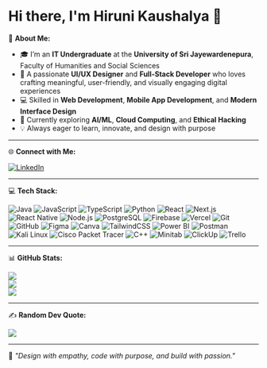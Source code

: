 # Hi there, I'm Hiruni Kaushalya 👋  

💫 **About Me:**  

- 🎓 I’m an **IT Undergraduate** at the **University of Sri Jayewardenepura**, Faculty of Humanities and Social Sciences  
- 🎨 A passionate **UI/UX Designer** and **Full-Stack Developer** who loves crafting meaningful, user-friendly, and visually engaging digital experiences  
- 💻 Skilled in **Web Development**, **Mobile App Development**, and **Modern Interface Design**  
- 🌱 Currently exploring **AI/ML**, **Cloud Computing**, and **Ethical Hacking**  
- 💡 Always eager to learn, innovate, and design with purpose  

---

🌐 **Connect with Me:**  

[![LinkedIn](https://img.shields.io/badge/LinkedIn-0077B5?style=for-the-badge&logo=linkedin&logoColor=white)]([https://www.linkedin.com/in/HiruniKaushalyaIndrajith](https://www.linkedin.com/in/hiruni-kaushalya-indrajith-446688311?utm_source=share_via&utm_content=profile&utm_medium=member_android))

---

💻 **Tech Stack:**  

![Java](https://img.shields.io/badge/Java-ED8B00?style=for-the-badge&logo=java&logoColor=white)
![JavaScript](https://img.shields.io/badge/JavaScript-F7DF1E?style=for-the-badge&logo=javascript&logoColor=black)
![TypeScript](https://img.shields.io/badge/TypeScript-3178C6?style=for-the-badge&logo=typescript&logoColor=white)
![Python](https://img.shields.io/badge/Python-3776AB?style=for-the-badge&logo=python&logoColor=white)
![React](https://img.shields.io/badge/React-20232A?style=for-the-badge&logo=react&logoColor=61DAFB)
![Next.js](https://img.shields.io/badge/Next.js-000000?style=for-the-badge&logo=nextdotjs&logoColor=white)
![React Native](https://img.shields.io/badge/React%20Native-20232A?style=for-the-badge&logo=react&logoColor=61DAFB)
![Node.js](https://img.shields.io/badge/Node.js-339933?style=for-the-badge&logo=nodedotjs&logoColor=white)
![PostgreSQL](https://img.shields.io/badge/PostgreSQL-4169E1?style=for-the-badge&logo=postgresql&logoColor=white)
![Firebase](https://img.shields.io/badge/Firebase-FFCA28?style=for-the-badge&logo=firebase&logoColor=black)
![Vercel](https://img.shields.io/badge/Vercel-000000?style=for-the-badge&logo=vercel&logoColor=white)
![Git](https://img.shields.io/badge/Git-F05032?style=for-the-badge&logo=git&logoColor=white)
![GitHub](https://img.shields.io/badge/GitHub-181717?style=for-the-badge&logo=github&logoColor=white)
![Figma](https://img.shields.io/badge/Figma-F24E1E?style=for-the-badge&logo=figma&logoColor=white)
![Canva](https://img.shields.io/badge/Canva-00C4CC?style=for-the-badge&logo=canva&logoColor=white)
![TailwindCSS](https://img.shields.io/badge/Tailwind_CSS-38B2AC?style=for-the-badge&logo=tailwind-css&logoColor=white)
![Power BI](https://img.shields.io/badge/Power%20BI-F2C811?style=for-the-badge&logo=powerbi&logoColor=black)
![Postman](https://img.shields.io/badge/Postman-FF6C37?style=for-the-badge&logo=postman&logoColor=white)
![Kali Linux](https://img.shields.io/badge/Kali%20Linux-557C94?style=for-the-badge&logo=kalilinux&logoColor=white)
![Cisco Packet Tracer](https://img.shields.io/badge/Cisco%20Packet%20Tracer-1BA0D7?style=for-the-badge&logo=cisco&logoColor=white)
![C++](https://img.shields.io/badge/C++-00599C?style=for-the-badge&logo=c%2B%2B&logoColor=white)
![Minitab](https://img.shields.io/badge/Minitab-00B140?style=for-the-badge&logo=minitab&logoColor=white)
![ClickUp](https://img.shields.io/badge/ClickUp-7B68EE?style=for-the-badge&logo=clickup&logoColor=white)
![Trello](https://img.shields.io/badge/Trello-0052CC?style=for-the-badge&logo=trello&logoColor=white)

---

📊 **GitHub Stats:**  

![](https://github-readme-stats.vercel.app/api?username=hirunikaushalya&theme=tokyonight&show_icons=true)  
![](https://github-readme-streak-stats.herokuapp.com/?user=hirunikaushalya&theme=tokyonight)  
![](https://github-readme-stats.vercel.app/api/top-langs/?username=hirunikaushalya&layout=compact&theme=tokyonight)

---

✍️ **Random Dev Quote:**  

![](https://quotes-github-readme.vercel.app/api?type=horizontal&theme=tokyonight)

---

💖 *"Design with empathy, code with purpose, and build with passion."*
